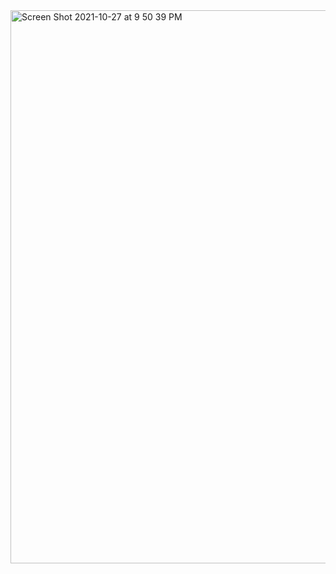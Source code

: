 <img width="885" alt="Screen Shot 2021-10-27 at 9 50 39 PM" src="https://user-images.githubusercontent.com/20906514/139172421-d6b79162-44e9-4532-b397-5de0d2bdd43d.png">

